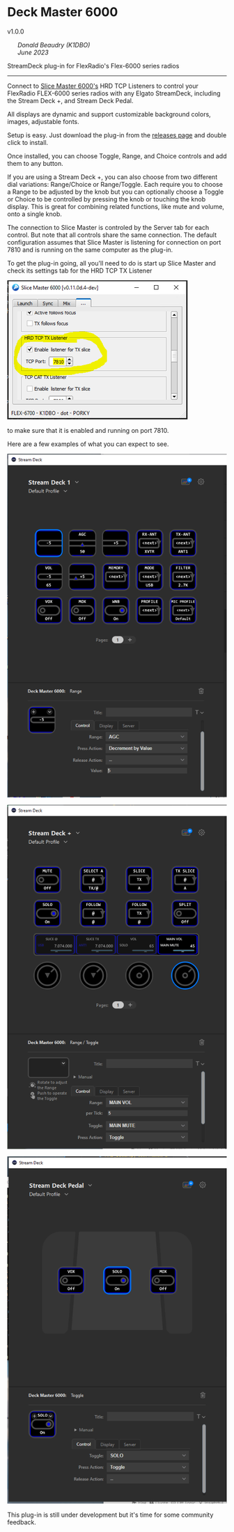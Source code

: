 # Deck Master 6000 
v1.0.0

&nbsp;&nbsp;&nbsp;&nbsp;&nbsp;&nbsp;*Donald Beaudry (K1DBO)*  
&nbsp;&nbsp;&nbsp;&nbsp;&nbsp;&nbsp;*June 2023*

StreamDeck plug-in for FlexRadio's Flex-6000 series radios

---

Connect to [Slice Master 6000's](https://github.com/k1dbo/slice-master-6000) HRD TCP Listeners to control your FlexRadio FLEX-6000 series radios with any Elgato StreamDeck, including the Stream Deck +, and Stream Deck Pedal.

All displays are dynamic and support customizable background colors, images, adjustable fonts.

Setup is easy.  Just download the plug-in from the [releases page](https://github.com/k1dbo/deck-master-6000/releases) and double click to install.

Once installed, you can choose Toggle, Range, and Choice controls and add them to any button.  

If you are using a Stream Deck +, you can also choose from two different dial variations: Range/Choice or Range/Toggle.  Each require you to choose a Range to be adjusted by the knob but you can optionally choose a Toggle or Choice to be controlled by pressing the knob or touching the knob display.  This is great for combining related functions, like mute and volume, onto a single knob.

The connection to Slice Master is controled by the Server tab for each control.  But note that all controls share the same connection.  The default configuration assumes that Slice Master is listening for connection on port 7810 and is running on the same computer as the plug-in.  

To get the plug-in going, all you'll need to do is start up Slice Master and check its settings tab for the HRD TCP TX Listener 

![Stream Deck](screenshots/slice-master-1-0-0.PNG)

to make sure that it is enabled and running on port 7810.



Here are a few examples of what you can expect to see.

![Stream Deck](screenshots/stream-deck-1-0-0.PNG)


![Stream Deck+](screenshots/stream-deck-plus-1-0-0.PNG)


![Stream Deck+](screenshots/stream-deck-pedal-1-0-0.PNG)



This plug-in is still under development but it's time for some community feedback.
